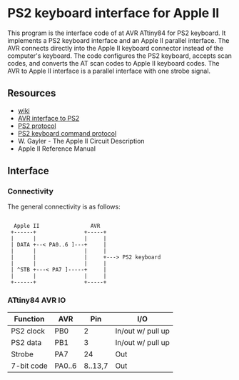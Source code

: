 # PS2 keyboard interface for Apple II

This program is the interface code of at AVR ATtiny84 for PS2 keyboard. It implements a PS2 keyboard interface and an Apple II parallel interface. The AVR connects directly into the Apple II keyboard connector instead of the computer's keyboard. The code configures the PS2 keyboard, accepts scan codes, and converts the AT scan codes to Apple II keyboard codes. The AVR to Apple II interface is a parallel interface with one strobe signal.

## Resources

- [wiki](https://en.wikipedia.org/wiki/PS/2_port)
- [AVR interface to PS2](http://www.electronics-base.com/projects/complete-projects/108-avr-ps2-keyboard-key-readout)
- [PS2 protocol](http://www.burtonsys.com/ps2_chapweske.htm)
- [PS2 keyboard command protocol](https://wiki.osdev.org/PS/2_Keyboard)
- W. Gayler - The Apple II Circuit Description
- Apple II Reference Manual

## Interface

### Connectivity

The general connectivity is as follows:

```

  Apple II                AVR
 +------+               +-----+
 |      |               |     |
 | DATA +--< PA0..6 ]---+     |
 |      |               |     |
 |      |               |     +---> PS2 keyboard
 |      |               |     |
 | ^STB +---< PA7 ]-----+     |
 |      |               |     |
 +------+               +-----+

```

### ATtiny84 AVR IO

| Function   | AVR    | Pin     | I/O               |
|------------|--------|---------|-------------------|
| PS2 clock  | PB0    | 2       | In/out w/ pull up |
| PS2 data   | PB1    | 3       | In/out w/ pull up |
| Strobe     | PA7    | 24      | Out               |
| 7-bit code | PA0..6 | 8..13,7 | Out               |

